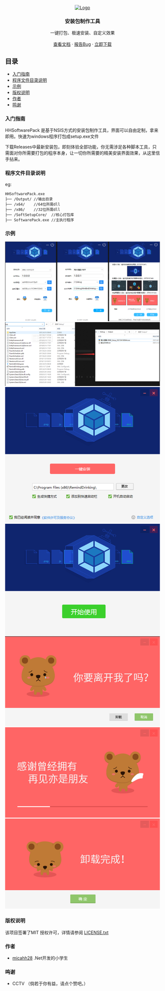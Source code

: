 
<p align="center">
  <a href="https://github.com/micahh28/HHSoftwarePack">
    <img src="Doc/favicon.ico" alt="Logo" width="80" height="80">
  </a>

  <h3 align="center">安装包制作工具</h3>
  <p align="center">
    一键打包、极速安装、自定义效果
    <br />
    <br />
    <a href="https://github.com/micahh28/HHSoftwarePack/blob/main/README.md">查看文档</a>
    ·
    <a href="https://github.com/micahh28/hhgiftcash/issues">报告Bug</a>
    ·
    <a href="https://github.com/micahh28/HHSoftwarePack/releases">立即下载</a>
  </p>

</p>


## 目录

- [入门指南](#入门指南)
- [程序文件目录说明](#程序文件目录说明)
- [示例](#示例)
- [版权说明](#版权说明)
- [作者](#作者)
- [鸣谢](#鸣谢)
<!-- - [捐赠](#捐赠) -->

### 入门指南
HHSoftwarePack 是基于NSIS方式的安装包制作工具，界面可以自由定制，拿来即用。快速为windows程序打包成setup.exe文件

下载Releases中最新安装包，即刻体验全部功能，你无需涉足各种脚本工具，只需面对你所需要打包的程序本身，让一切你所需要的精美安装界面效果，从这里信手拈来。

### 程序文件目录说明
eg:

```
HHSoftwarePack.exe
├── /Output/ //输出目录
├── /x64/    //64位所需dll
├── /x86/    //32位所需dll
├── /SoftSetupCore/  //核心打包库
├── SoftwarePack.exe //主执行程序

```

### 示例

<img src="Doc/1.png">
<img src="Doc/2.png">
<img src="Doc/3.png">
<img src="Doc/4.png">
<img src="Doc/5.png">
<img src="Doc/6.png">
<img src="Doc/7.png">

### 版权说明

该项目签署了MIT 授权许可，详情请参阅 [LICENSE.txt](https://github.com/micahh28/HHSoftwarePack/blob/main/LICENSE)

### 作者

- [micahh28](https://github.com/micahh28) .Net开发的小学生

### 鸣谢
- CCTV
（倘若于你有益，请点个赞吧。）

<!-- ### 捐赠

- 请在体验后再考虑自愿捐助。倘若于你有益，欢迎小额赞赏（学生党请勿投币）。

  如需退款请将带有付款单号的截图和收款二维码发送邮件至：1067051515@qq.coom

<table>
    <tr>
        <td><img src="Doc/Alipay.JPG" alt="Logo" width="260" height="260"></td>
        <td><img src="Doc/WeChat.JPG" alt="Logo" width="260" height="260"></td>
    </tr>
</table> -->


